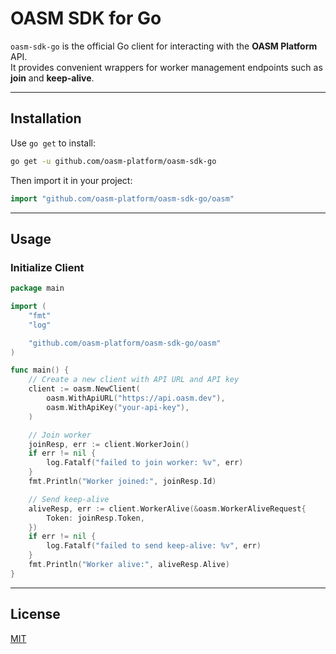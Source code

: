 # OASM SDK for Go

`oasm-sdk-go` is the official Go client for interacting with the **OASM Platform** API.  
It provides convenient wrappers for worker management endpoints such as **join** and **keep-alive**.

---

## Installation

Use `go get` to install:

```bash
go get -u github.com/oasm-platform/oasm-sdk-go
````

Then import it in your project:

```go
import "github.com/oasm-platform/oasm-sdk-go/oasm"
```

---

## Usage

### Initialize Client

```go
package main

import (
	"fmt"
	"log"

	"github.com/oasm-platform/oasm-sdk-go/oasm"
)

func main() {
	// Create a new client with API URL and API key
	client := oasm.NewClient(
		oasm.WithApiURL("https://api.oasm.dev"),
		oasm.WithApiKey("your-api-key"),
	)

	// Join worker
	joinResp, err := client.WorkerJoin()
	if err != nil {
		log.Fatalf("failed to join worker: %v", err)
	}
	fmt.Println("Worker joined:", joinResp.Id)

	// Send keep-alive
	aliveResp, err := client.WorkerAlive(&oasm.WorkerAliveRequest{
		Token: joinResp.Token,
	})
	if err != nil {
		log.Fatalf("failed to send keep-alive: %v", err)
	}
	fmt.Println("Worker alive:", aliveResp.Alive)
}
```

---

## License

[MIT](./LICENSE)
